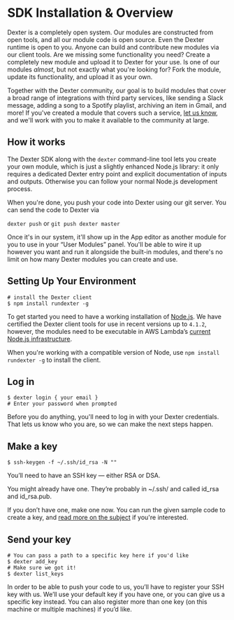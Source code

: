 # SDK Installation & Overview

Dexter is a completely open system. Our modules are constructed from open tools, and all our module code is open source. Even the Dexter runtime is open to you.  Anyone can build and contribute new modules via our client tools.  Are we missing some functionality you need?  Create a completely new module and upload it to Dexter for your use.  Is one of our modules *almost*, but not exactly what you're looking for?  Fork the module, update its functionality, and upload it as your own.

Together with the Dexter community, our goal is to build modules that cover a broad range of integrations with third party services, like sending a Slack message, adding a song to a Spotify playlist, archiving an item in Gmail, and more!  If you've created a module that covers such a service, <a href="mailto:support@rundexter.com" target="_blank">let us know</a>, and we'll work with you to make it available to the community at large.

## How it works

The Dexter SDK along with the `dexter` command-line tool lets you create your own module, which is just a slightly enhanced Node.js library: it only requires a dedicated Dexter entry point and explicit documentation of inputs and outputs.  Otherwise you can follow your normal Node.js development process.

When you're done, you push your code into Dexter using our git server. You can send the code to Dexter via

`dexter push` or `git push dexter master` 

Once it's in our system, it'll show up in the App editor as another module for you to use in your “User Modules” panel. You'll be able to wire it up however you want and run it alongside the built-in modules, and there's no limit on how many Dexter modules you can create and use.

## Setting Up Your Environment

```shell
# install the Dexter client
$ npm install rundexter -g
```

To get started you need to have a working installation of <a href="https://nodejs.org" target="_blank">Node.js</a>. We have certified the Dexter client tools for use in recent versions up to `4.1.2`, however, the modules need to be executable in AWS Lambda’s <a href="http://docs.aws.amazon.com/lambda/latest/dg/current-supported-versions.html" target="_blank">current Node.js infrastructure</a>.

When you're working with a compatible version of Node, use `npm install rundexter -g` to install the client.

## Log in
```shell
$ dexter login { your email }
# Enter your password when prompted
```
Before you do anything, you'll need to log in with your Dexter credentials. That lets us know who you are, so we can make the next steps happen.

## Make a key
```shell
$ ssh-keygen -f ~/.ssh/id_rsa -N ""
```

You’ll need to have an SSH key — either RSA or DSA. 
<aside class="notice">
You might already have one. They’re probably in ~/.ssh/ and called id_rsa and id_rsa.pub.
</aside>

If you don’t have one, make one now. You can run the given sample code to create a key, and [read more on the subject](https://help.ubuntu.com/community/SSH/OpenSSH/Keys) if you're interested.

## Send your key
```shell
# You can pass a path to a specific key here if you'd like
$ dexter add_key
# Make sure we got it!
$ dexter list_keys
```

In order to be able to push your code to us, you’ll have to register your SSH key with us. We’ll use your default key if you have one, or you can give us a specific key instead. You can also register more than one key (on this machine or multiple machines) if you’d like.
